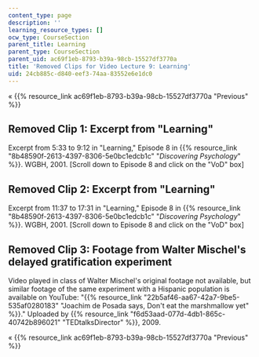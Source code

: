 ```yaml
---
content_type: page
description: ''
learning_resource_types: []
ocw_type: CourseSection
parent_title: Learning
parent_type: CourseSection
parent_uid: ac69f1eb-8793-b39a-98cb-15527df3770a
title: 'Removed Clips for Video Lecture 9: Learning'
uid: 24cb885c-d840-eef3-74aa-83552e6e1dc0
---
```


« {{% resource_link ac69f1eb-8793-b39a-98cb-15527df3770a "Previous" %}}

Removed Clip 1: Excerpt from "Learning"
---------------------------------------

Excerpt from 5:33 to 9:12 in "Learning," Episode 8 in {{% resource_link "8b48590f-2613-4397-8306-5e0bc1edcb1c" "_Discovering Psychology_" %}}. WGBH, 2001. \[Scroll down to Episode 8 and click on the "VoD" box\]

Removed Clip 2: Excerpt from "Learning"
---------------------------------------

Excerpt from 11:37 to 17:31 in "Learning," Episode 8 in {{% resource_link "8b48590f-2613-4397-8306-5e0bc1edcb1c" "_Discovering Psychology_" %}}. WGBH, 2001. \[Scroll down to Episode 8 and click on the "VoD" box\]

Removed Clip 3: Footage from Walter Mischel's delayed gratification experiment
------------------------------------------------------------------------------

Video played in class of Walter Mischel's original footage not available, but similar footage of the same experiment with a Hispanic population is available on YouTube: "{{% resource_link "22b5af46-aa67-42a7-9be5-535af0280183" "Joachim de Posada says, Don't eat the marshmallow yet" %}}." Uploaded by {{% resource_link "f6d53aad-077d-4db1-865c-40742b896021" "TEDtalksDirector" %}}, 2009.

« {{% resource_link ac69f1eb-8793-b39a-98cb-15527df3770a "Previous" %}}